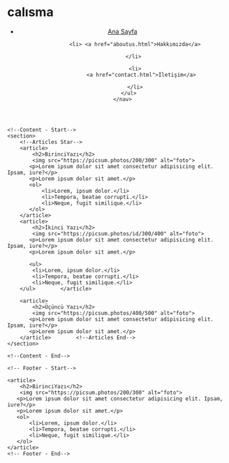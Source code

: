 # calısma
<!DOCTYPE html>
<html lang="tr">
<head>
    <meta charset="UTF-8">
    <meta http-equiv="X-UA-Compatible" content="IE=edge">
    <meta name="viewport" content="width=device-width, initial-scale=1.0">
    <title>Ana Sayfa</title>
</head>
<body>
    <!--Navbar - Start-->
<header>
    <nav>
        <ul>
            <li> <a href="index.html">Ana Sayfa</a>
            </li>

            <li> <a href="aboutus.html">Hakkımızda</a>

            </li> 
            
            <li>
                <a href="contact.html">İletişim</a>

            </li>
        </ul>
    </nav>
</header>
    <!--Navbar - End-->

    <!--Content - Start-->
    <section>
        <!--Articles Star-->
        <article>
            <h2>BirinciYazı</h2>
            <img src="https://picsum.photos/200/300" alt="foto">
           <p>Lorem ipsum dolor sit amet consectetur adipisicing elit. Ipsam, iure?</p>
           <p>Lorem ipsum dolor sit amet.</p>
           <ol>
               <li>Lorem, ipsum dolor.</li>
               <li>Tempora, beatae corrupti.</li>
               <li>Neque, fugit similique.</li>
           </ol>
        </article>
        <article>
            <h2>İkinci Yazı</h2>
            <img src="https://picsum.photos/id/300/400" alt="foto">
           <p>Lorem ipsum dolor sit amet consectetur adipisicing elit. Ipsam, iure?</p>
           <p>Lorem ipsum dolor sit amet.</p>

           <ul>
            <li>Lorem, ipsum dolor.</li>
            <li>Tempora, beatae corrupti.</li>
            <li>Neque, fugit similique.</li>
        </ul>        </article>

        <article>
            <h2>Üçüncü Yazı</h2>
            <img src="https://picsum.photos/400/500" alt="foto">
           <p>Lorem ipsum dolor sit amet consectetur adipisicing elit. Ipsam, iure?</p>
           <p>Lorem ipsum dolor sit amet.</p>
        </article>        <!--Articles End-->
    </section>
        
    <!--Content - End-->

    <!-- Footer - Start-->

    <article>
        <h2>BirinciYazı</h2>
        <img src="https://picsum.photos/200/300" alt="foto">
       <p>Lorem ipsum dolor sit amet consectetur adipisicing elit. Ipsam, iure?</p>
       <p>Lorem ipsum dolor sit amet.</p>
       <ol>
           <li>Lorem, ipsum dolor.</li>
           <li>Tempora, beatae corrupti.</li>
           <li>Neque, fugit similique.</li>
       </ol>
    </article>
    <!-- Footer - End-->

</body>
</html>
